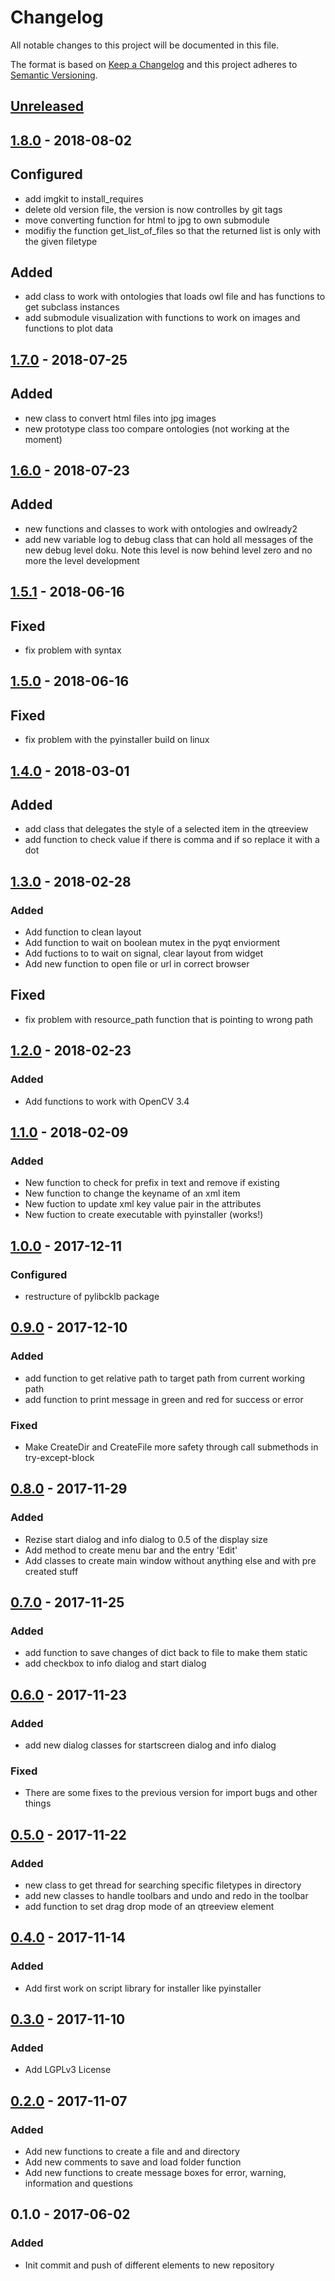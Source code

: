 # Changelog
All notable changes to this project will be documented in this file.

The format is based on [Keep a Changelog](http://keepachangelog.com/en/1.0.0/)
and this project adheres to [Semantic Versioning](http://semver.org/spec/v2.0.0.html).


## [Unreleased]
## [1.8.0] - 2018-08-02
## Configured 
- add imgkit to install_requires
- delete old version file, the version is now controlles by git tags 
- move converting function for html to jpg to own submodule 
- modifiy the function get_list_of_files so that the returned list is only with the given filetype 

## Added 
- add class to work with ontologies that loads owl file and has functions to get subclass instances
- add submodule visualization with functions to work on images and functions to plot data 

## [1.7.0] - 2018-07-25
## Added 
- new class to convert html files into jpg images
- new prototype class too compare ontologies (not working at the moment)

## [1.6.0] - 2018-07-23
## Added 
- new functions and classes to work with ontologies and owlready2
- add new variable log to debug class that can hold all messages of the new debug level doku. Note this level is now behind level zero and no more the level development

## [1.5.1] - 2018-06-16
## Fixed
- fix problem with syntax

## [1.5.0] - 2018-06-16
## Fixed
- fix problem with the pyinstaller build on linux

## [1.4.0] - 2018-03-01
## Added 
- add class that delegates the style of a selected item in the qtreeview
- add function to check value if there is comma and if so replace it with a dot

## [1.3.0] - 2018-02-28
### Added 
- Add function to clean layout
- Add function to wait on boolean mutex in the pyqt enviorment
- Add fuctions to to wait on signal, clear layout from widget 
- Add new function to open file or url in correct browser

## Fixed 
- fix problem with resource_path function that is pointing to wrong path

## [1.2.0] - 2018-02-23
### Added 
- Add functions to work with OpenCV 3.4

## [1.1.0] - 2018-02-09
### Added 
- New function to check for prefix in text and remove if existing
- New function to change the keyname of an xml item
- New fuction to update xml key value pair in the attributes
- New fuction to create executable with pyinstaller (works!)

## [1.0.0] - 2017-12-11
### Configured 
- restructure of pylibcklb package 

## [0.9.0] - 2017-12-10
### Added 
- add function to get relative path to target path from current working path
- add function to print message in green and red for success or error
### Fixed
- Make CreateDir and CreateFile more safety through call submethods in try-except-block

## [0.8.0] - 2017-11-29
### Added
- Rezise start dialog and info dialog to 0.5 of the display size
- Add method to create menu bar and the entry 'Edit'
- Add classes to create main window without anything else and with pre created stuff

## [0.7.0] - 2017-11-25
### Added
- add function to save changes of dict back to file to make them static
- add checkbox to info dialog and start dialog

## [0.6.0] - 2017-11-23
### Added
- add new dialog classes for startscreen dialog and info dialog

### Fixed
- There are some fixes to the previous version for import bugs and other things

## [0.5.0] - 2017-11-22
### Added
- new class to get thread for searching specific filetypes in directory
- add new classes to handle toolbars and undo and redo in the toolbar 
- add function to set drag drop mode of an qtreeview element

## [0.4.0] - 2017-11-14
### Added
- Add first work on script library for installer like pyinstaller

## [0.3.0] - 2017-11-10
### Added
- Add LGPLv3 License 

## [0.2.0] - 2017-11-07
### Added
- Add new functions to create a file and and directory
- Add new comments to save and load folder function
- Add new functions to create message boxes for error, warning, information and questions

## 0.1.0 - 2017-06-02
### Added
- Init commit and push of different elements to new repository

[Unreleased]: https://gitlab.ecklebe.de/open-source/pylibcklb/compare/v1.8.0...master
[1.8.0]: https://gitlab.ecklebe.de/open-source/pylibcklb/compare/v1.7.0...v1.8.0
[1.7.0]: https://gitlab.ecklebe.de/open-source/pylibcklb/compare/v1.6.1...v1.7.0
[1.6.0]: https://gitlab.ecklebe.de/open-source/pylibcklb/compare/v1.5.1...v1.6.0
[1.5.1]: https://gitlab.ecklebe.de/open-source/pylibcklb/compare/v1.5.0...v1.5.1
[1.5.0]: https://gitlab.ecklebe.de/open-source/pylibcklb/compare/v1.4.0...v1.5.0
[1.4.0]: https://gitlab.ecklebe.de/open-source/pylibcklb/compare/v1.3.0...v1.4.0
[1.3.0]: https://gitlab.ecklebe.de/open-source/pylibcklb/compare/v1.2.0...v1.3.0
[1.2.0]: https://gitlab.ecklebe.de/open-source/pylibcklb/compare/v1.1.0...v1.2.0
[1.1.0]: https://gitlab.ecklebe.de/open-source/pylibcklb/compare/v1.0.0...v1.1.0
[1.0.0]: https://gitlab.ecklebe.de/open-source/pylibcklb/compare/v0.9.0...v1.0.0
[0.9.0]: https://gitlab.ecklebe.de/open-source/pylibcklb/compare/v0.8.0...v0.9.0
[0.8.0]: https://gitlab.ecklebe.de/open-source/pylibcklb/compare/v0.7.0...v0.8.0
[0.7.0]: https://gitlab.ecklebe.de/open-source/pylibcklb/compare/v0.6.0...v0.7.0
[0.6.0]: https://gitlab.ecklebe.de/open-source/pylibcklb/compare/v0.5.0...v0.6.0
[0.5.0]: https://gitlab.ecklebe.de/open-source/pylibcklb/compare/v0.4.0...v0.5.0
[0.4.0]: https://gitlab.ecklebe.de/open-source/pylibcklb/compare/v0.3.0...v0.4.0
[0.3.0]: https://gitlab.ecklebe.de/open-source/pylibcklb/compare/v0.2.0...v0.3.0
[0.2.0]: https://gitlab.ecklebe.de/open-source/pylibcklb/compare/v0.1.0...v0.2.0